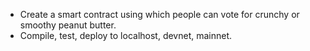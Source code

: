 * Create a smart contract using which people can vote for crunchy or smoothy peanut butter.
* Compile, test, deploy to localhost, devnet, mainnet.